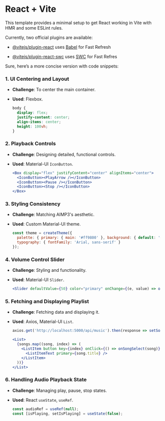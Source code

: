 # React + Vite

This template provides a minimal setup to get React working in Vite with HMR and some ESLint rules.

Currently, two official plugins are available:

- [@vitejs/plugin-react](https://github.com/vitejs/vite-plugin-react/blob/main/packages/plugin-react/README.md) uses [Babel](https://babeljs.io/) for Fast Refresh



- [@vitejs/plugin-react-swc](https://github.com/vitejs/vite-plugin-react-swc) uses [SWC](https://swc.rs/) for Fast Refres


Sure, here’s a more concise version with code snippets:

### 1. UI Centering and Layout
- **Challenge**: To center the main container.
- **Used**: Flexbox.

  ```css
  body {
    display: flex;
    justify-content: center;
    align-items: center;
    height: 100vh;
  }
  ```

### 2. Playback Controls
- **Challenge**: Designing detailed, functional controls.
- **Used**: Material-UI `IconButton`.

  ```jsx
  <Box display="flex" justifyContent="center" alignItems="center">
    <IconButton><PlayArrow /></IconButton>
    <IconButton><Pause /></IconButton>
    <IconButton><Stop /></IconButton>
  </Box>
  ```

### 3. Styling Consistency
- **Challenge**: Matching AIMP3's aesthetic.
- **Used**: Custom Material-UI theme.

  ```javascript
  const theme = createTheme({
    palette: { primary: { main: '#ff9800' }, background: { default: '#2b2b2b' } },
    typography: { fontFamily: 'Arial, sans-serif' }
  });
  ```

### 4. Volume Control Slider
- **Challenge**: Styling and functionality.
- **Used**: Material-UI `Slider`.

  ```jsx
  <Slider defaultValue={50} color="primary" onChange={(e, value) => onVolumeChange(value)} />
  ```

### 5. Fetching and Displaying Playlist
- **Challenge**: Fetching data and displaying it.
- **Used**: Axios, Material-UI `List`.

  ```jsx
  axios.get('http://localhost:5000/api/music').then(response => setSongs(response.data));
  ```

  ```jsx
  <List>
    {songs.map((song, index) => (
      <ListItem button key={index} onClick={() => onSongSelect(song)}>
        <ListItemText primary={song.title} />
      </ListItem>
    ))}
  </List>
  ```

### 6. Handling Audio Playback State
- **Challenge**: Managing play, pause, stop states.
- **Used**: React `useState`, `useRef`.

  ```jsx
  const audioRef = useRef(null);
  const [isPlaying, setIsPlaying] = useState(false);
  ```
